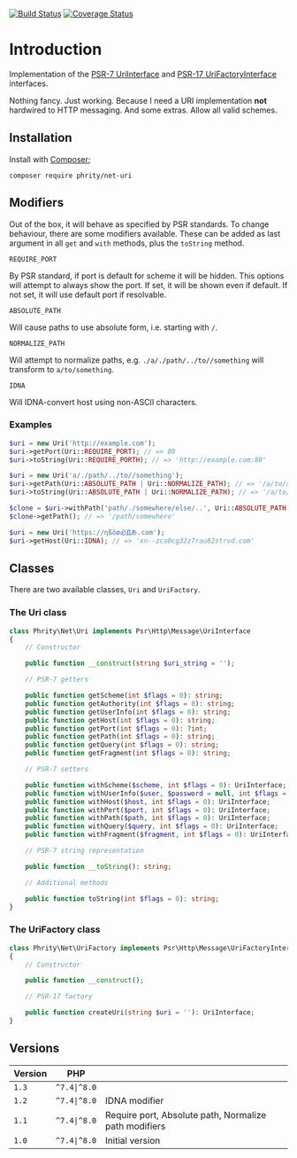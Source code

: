 [![Build Status](https://github.com/sirn-se/phrity-net-uri/actions/workflows/acceptance.yml/badge.svg)](https://github.com/sirn-se/phrity-net-uri/actions)
[![Coverage Status](https://coveralls.io/repos/github/sirn-se/phrity-net-uri/badge.svg?branch=main)](https://coveralls.io/github/sirn-se/phrity-net-uri?branch=main)

# Introduction

Implementation of the [PSR-7 UriInterface](https://www.php-fig.org/psr/psr-7/#35-psrhttpmessageuriinterface)
and [PSR-17 UriFactoryInterface](https://www.php-fig.org/psr/psr-17/#26-urifactoryinterface) interfaces.

Nothing fancy. Just working. Because I need a URI implementation **not** hardwired to HTTP messaging.
And some extras. Allow all valid schemes.

## Installation

Install with [Composer](https://getcomposer.org/);
```
composer require phrity/net-uri
```

## Modifiers

Out of the box, it will behave as specified by PSR standards.
To change behaviour, there are some modifiers available.
These can be added as last argument in all `get` and `with` methods, plus the `toString` method.

`REQUIRE_PORT`

By PSR standard, if port is default for scheme it will be hidden.
This options will attempt to always show the port.
If set, it will be shown even if default. If not set, it will use default port if resolvable.

`ABSOLUTE_PATH`

Will cause paths to use absolute form, i.e. starting with `/`.

`NORMALIZE_PATH`

Will attempt to normalize paths, e.g. `./a/./path/../to//something` will transform to `a/to/something`.

`IDNA`

Will IDNA-convert host using non-ASCII characters.


### Examples

```php
$uri = new Uri('http://example.com');
$uri->getPort(Uri::REQUIRE_PORT); // => 80
$uri->toString(Uri::REQUIRE_PORTH); // => 'http://example.com:80'

$uri = new Uri('a/./path/../to//something');
$uri->getPath(Uri::ABSOLUTE_PATH | Uri::NORMALIZE_PATH); // => '/a/to/something'
$uri->toString(Uri::ABSOLUTE_PATH | Uri::NORMALIZE_PATH); // => '/a/to/something'

$clone = $uri->withPath('path/./somewhere/else/..', Uri::ABSOLUTE_PATH | Uri::NORMALIZE_PATH);
$clone->getPath(); // => '/path/somewhere'

$uri = new Uri('https://ηßöø必Дあ.com');
$uri->getHost(Uri::IDNA); // => 'xn--zca0cg32z7rau82strvd.com'
```


## Classes

There are two available classes, `Uri` and `UriFactory`.

### The Uri class

```php
class Phrity\Net\Uri implements Psr\Http\Message\UriInterface
{
    // Constructor

    public function __construct(string $uri_string = '');

    // PSR-7 getters

    public function getScheme(int $flags = 0): string;
    public function getAuthority(int $flags = 0): string;
    public function getUserInfo(int $flags = 0): string;
    public function getHost(int $flags = 0): string;
    public function getPort(int $flags = 0): ?int;
    public function getPath(int $flags = 0): string;
    public function getQuery(int $flags = 0): string;
    public function getFragment(int $flags = 0): string;

    // PSR-7 setters

    public function withScheme($scheme, int $flags = 0): UriInterface;
    public function withUserInfo($user, $password = null, int $flags = 0): UriInterface;
    public function withHost($host, int $flags = 0): UriInterface;
    public function withPort($port, int $flags = 0): UriInterface;
    public function withPath($path, int $flags = 0): UriInterface;
    public function withQuery($query, int $flags = 0): UriInterface;
    public function withFragment($fragment, int $flags = 0): UriInterface;

    // PSR-7 string representation

    public function __toString(): string;

    // Additional methods

    public function toString(int $flags = 0): string;
}
```

### The UriFactory class

```php
class Phrity\Net\UriFactory implements Psr\Http\Message\UriFactoryInterface
{
    // Constructor

    public function __construct();

    // PSR-17 factory

    public function createUri(string $uri = ''): UriInterface;
}
```


## Versions

| Version | PHP | |
| --- | --- | --- |
| `1.3` | `^7.4\|^8.0` |  |
| `1.2` | `^7.4\|^8.0` | IDNA modifier |
| `1.1` | `^7.4\|^8.0` | Require port, Absolute path, Normalize path modifiers |
| `1.0` | `^7.4\|^8.0` | Initial version |
